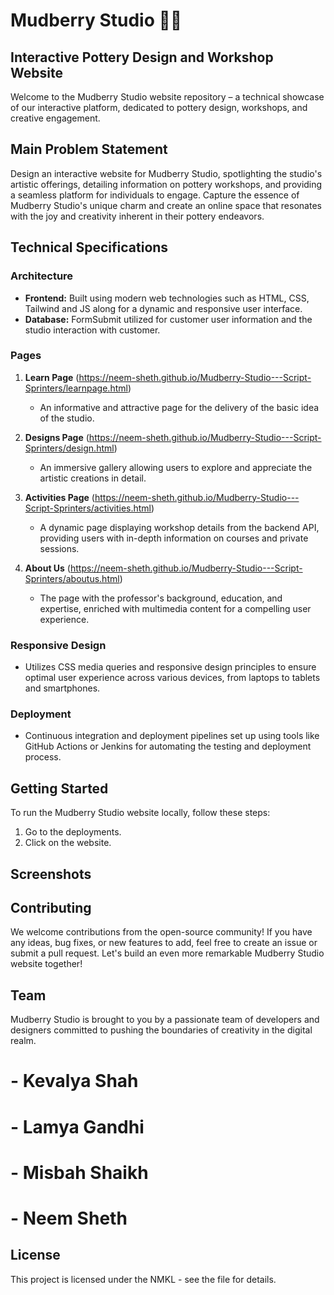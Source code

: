 
# Mudberry Studio 🏺✨

## Interactive Pottery Design and Workshop Website

Welcome to the Mudberry Studio website repository – a technical showcase of our interactive platform, dedicated to pottery design, workshops, and creative engagement.

## Main Problem Statement

Design an interactive website for Mudberry Studio, spotlighting the studio's artistic offerings, detailing information on pottery workshops, and providing a seamless platform for individuals to engage. Capture the essence of Mudberry Studio's unique charm and create an online space that resonates with the joy and creativity inherent in their pottery endeavors.

## Technical Specifications

### Architecture

- **Frontend:** Built using modern web technologies such as HTML, CSS, Tailwind and JS along for a dynamic and responsive user interface.
- **Database:** FormSubmit utilized for customer user information and the studio interaction with customer.

### Pages
1. **Learn Page** (https://neem-sheth.github.io/Mudberry-Studio---Script-Sprinters/learnpage.html)
   - An informative and attractive page for the delivery of the basic idea of the studio.

2. **Designs Page** (https://neem-sheth.github.io/Mudberry-Studio---Script-Sprinters/design.html)
   - An immersive gallery allowing users to explore and appreciate the artistic creations in detail.

3. **Activities Page** (https://neem-sheth.github.io/Mudberry-Studio---Script-Sprinters/activities.html)
   - A dynamic page displaying workshop details from the backend API, providing users with in-depth information on courses and private sessions.

4. **About Us** (https://neem-sheth.github.io/Mudberry-Studio---Script-Sprinters/aboutus.html)
   - The page with the professor's background, education, and expertise, enriched with multimedia content for a compelling user experience.     


### Responsive Design

- Utilizes CSS media queries and responsive design principles to ensure optimal user experience across various devices, from laptops to tablets and smartphones.

### Deployment

- Continuous integration and deployment pipelines set up using tools like GitHub Actions or Jenkins for automating the testing and deployment process.

## Getting Started

To run the Mudberry Studio website locally, follow these steps:

1. Go to the deployments.
2. Click on the website.


## Screenshots




## Contributing

We welcome contributions from the open-source community! If you have any ideas, bug fixes, or new features to add, feel free to create an issue or submit a pull request. Let's build an even more remarkable Mudberry Studio website together!

## Team

Mudberry Studio is brought to you by a passionate team of developers and designers committed to pushing the boundaries of creativity in the digital realm.

# - Kevalya Shah
# - Lamya Gandhi
# - Misbah Shaikh
# - Neem Sheth

## License

This project is licensed under the NMKL - see the file for details.
